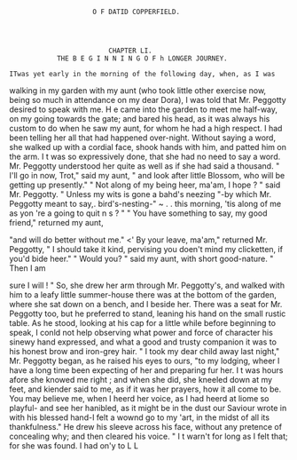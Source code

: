                          O F DATID COPPERFIELD.




                             CHAPTER LI.
                THE B E G I N N I N G O F h LONGER JOURNEY.

    ITwas yet early in the morning of the following day, when, as I was
 walking in my garden with my aunt (who took little other exercise
now, being so much in attendance on my dear Dora), I was told that
Mr. Peggotty desired to speak with me. H e came into the garden to
meet me half-way, on my going towards the gate; and bared his head, as
it was always his custom to do when he saw my aunt, for whom he had a
high respect. I had been telling her all that had happened over-night.
Without saying a word, she walked up with a cordial face, shook hands
with him, and patted him on the arm. I t was so expressively done, that
she had no need to say a word. Mr. Peggotty understood her quite as
well as if she had said a thousand.
    " I'll go in now, Trot," said my aunt, " and look after little Blossom,
who will be getting up presently."
    " Not along of my being heer, ma'am, I hope ? " said Mr. Peggotty.
" Unless my wits is gone a bahd's neezing "-by which Mr. Peggotty
meant to say,. bird's-nesting-"
                     ~ . .         this morning, 'tis along of me as yon 're
a going to quit n s ? "
   " You have something to say, my good friend," returned my aunt,

"and will do better without me."
   &lt;' By your leave, ma'am," returned Mr. Peggotty, " I should take it
kind, pervising you doen't mind my clicketten, if you'd bide heer."
   " Would you? " said my aunt, with short good-nature.        " Then I am

sure I will ! "
   So, she drew her arm through Mr. Peggotty's, and walked with him to
a leafy little summer-house there was at the bottom of the garden, where
she sat down on a bench, and I beside her. There was a seat for
Mr. Peggotty too, but he preferred to stand, leaning his hand on the
small rustic table. As he stood, looking at his cap for a little while before
beginning to speak, I conld not help observing what power and force
of character his sinewy hand expressed, and what a good and trusty
companion it was to his honest brow and iron-grey hair.
   " I took my dear child away last night," Mr. Peggotty began, as he
raised his eyes to ours, "to my lodging, wheer I have a long time been
expecting of her and preparing fur her. I t was hours afore she knowed
me right ; and when she did, she kneeled down at my feet, and kiender
said to me, as if it was her prayers, how it all come to be. You may
believe me, when I heerd her voice, as I had heerd at liome so playful-
and see her hanibled, as it might be in the dust our Saviour wrote in
with his blessed hand-I felt a wownd go to my 'art, in the midst of all
its thankfulness."
   He drew his sleeve across his face, without any pretence of concealing
why; and then cleared his voice.
   " I t warn't for long as I felt that; for she was found.    I had on'y to
                                                              L L
